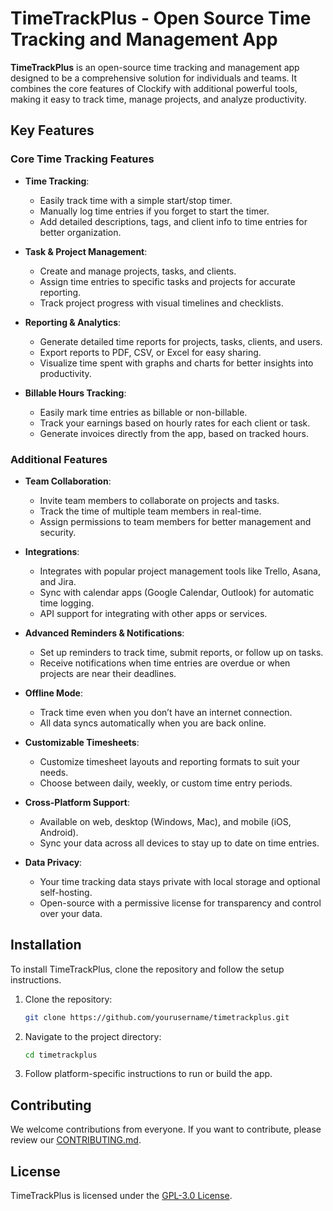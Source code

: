 # TimeTrackPlus - Open Source Time Tracking and Management App

**TimeTrackPlus** is an open-source time tracking and management app designed to be a comprehensive solution for individuals and teams. It combines the core features of Clockify with additional powerful tools, making it easy to track time, manage projects, and analyze productivity.

## Key Features

### Core Time Tracking Features
- **Time Tracking**:
  - Easily track time with a simple start/stop timer.
  - Manually log time entries if you forget to start the timer.
  - Add detailed descriptions, tags, and client info to time entries for better organization.

- **Task & Project Management**:
  - Create and manage projects, tasks, and clients.
  - Assign time entries to specific tasks and projects for accurate reporting.
  - Track project progress with visual timelines and checklists.

- **Reporting & Analytics**:
  - Generate detailed time reports for projects, tasks, clients, and users.
  - Export reports to PDF, CSV, or Excel for easy sharing.
  - Visualize time spent with graphs and charts for better insights into productivity.

- **Billable Hours Tracking**:
  - Easily mark time entries as billable or non-billable.
  - Track your earnings based on hourly rates for each client or task.
  - Generate invoices directly from the app, based on tracked hours.

### Additional Features
- **Team Collaboration**:
  - Invite team members to collaborate on projects and tasks.
  - Track the time of multiple team members in real-time.
  - Assign permissions to team members for better management and security.

- **Integrations**:
  - Integrates with popular project management tools like Trello, Asana, and Jira.
  - Sync with calendar apps (Google Calendar, Outlook) for automatic time logging.
  - API support for integrating with other apps or services.

- **Advanced Reminders & Notifications**:
  - Set up reminders to track time, submit reports, or follow up on tasks.
  - Receive notifications when time entries are overdue or when projects are near their deadlines.

- **Offline Mode**:
  - Track time even when you don’t have an internet connection.
  - All data syncs automatically when you are back online.

- **Customizable Timesheets**:
  - Customize timesheet layouts and reporting formats to suit your needs.
  - Choose between daily, weekly, or custom time entry periods.

- **Cross-Platform Support**:
  - Available on web, desktop (Windows, Mac), and mobile (iOS, Android).
  - Sync your data across all devices to stay up to date on time entries.

- **Data Privacy**:
  - Your time tracking data stays private with local storage and optional self-hosting.
  - Open-source with a permissive license for transparency and control over your data.

## Installation

To install TimeTrackPlus, clone the repository and follow the setup instructions.

1. Clone the repository:
    ```bash
    git clone https://github.com/yourusername/timetrackplus.git
    ```

2. Navigate to the project directory:
    ```bash
    cd timetrackplus
    ```

3. Follow platform-specific instructions to run or build the app.

## Contributing

We welcome contributions from everyone. If you want to contribute, please review our [CONTRIBUTING.md](CONTRIBUTING.md).

## License

TimeTrackPlus is licensed under the [GPL-3.0 License](LICENSE).
